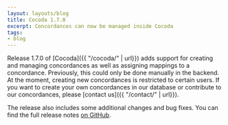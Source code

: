 ```yaml
---
layout: layouts/blog
title: Cocoda 1.7.0
excerpt: Concordances can now be managed inside Cocoda
tags:
- blog
---
```


Release 1.7.0 of [Cocoda]({{ "/cocoda/" | url}}) adds support for creating and managing concordances as well as assigning mappings to a concordance. Previously, this could only be done manually in the backend. At the moment, creating new concordances is restricted to certain users. If you want to create your own concordances in our database or contribute to our concordances, please [contact us]({{ "/contact/" | url}}).

The release also includes some additional changes and bug fixes. You can find the full release notes [on GitHub](https://github.com/gbv/cocoda/releases/tag/1.7.0).
